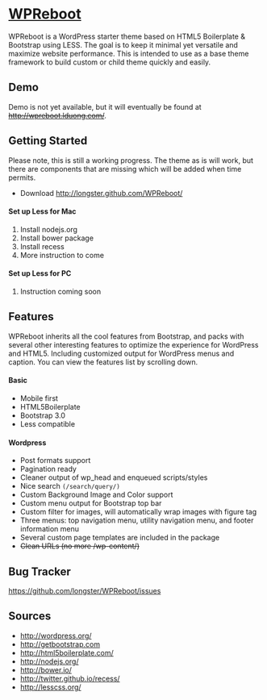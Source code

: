 [WPReboot](http://lduong.com "WPReboot - coming soon")
===
WPReboot is a WordPress starter theme based on HTML5 Boilerplate & Bootstrap using LESS. The goal is to keep it minimal yet versatile and maximize website performance. This is intended to use as a base theme framework to build custom or child theme quickly and easily. 

Demo
---
Demo is not yet available, but it will eventually be found at ~~http://wpreboot.lduong.com/~~.  

Getting Started
---
Please note, this is still a working progress. The theme as is will work, but there are components that are missing which will be added when time permits.
- Download http://longster.github.com/WPReboot/

#### Set up Less for Mac
1. Install nodejs.org
2. Install bower package
3. Install recess
4. More instruction to come

#### Set up Less for PC
1. Instruction coming soon


Features
---
WPReboot inherits all the cool features from Bootstrap, and packs with several other interesting features to optimize the experience for WordPress and HTML5. Including customized output for WordPress menus and caption. You can view the features list by scrolling down.

#### Basic
- Mobile first
- HTML5Boilerplate
- Bootstrap 3.0
- Less compatible

#### Wordpress
- Post formats support
- Pagination ready
- Cleaner output of wp_head and enqueued scripts/styles
- Nice search `(/search/query/)`
- Custom Background Image and Color support
- Custom menu output for Bootstrap top bar
- Custom filter for images, will automatically wrap images with figure tag
- Three menus: top navigation menu, utility navigation menu, and footer information menu
- Several custom page templates are included in the package
- ~~Clean URLs (no more /wp-content/)~~


Bug Tracker
---
https://github.com/longster/WPReboot/issues


Sources
---
* http://wordpress.org/
* http://getbootstrap.com
* http://html5boilerplate.com/
* http://nodejs.org/
* http://bower.io/
* http://twitter.github.io/recess/
* http://lesscss.org/